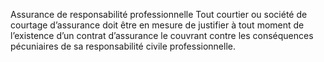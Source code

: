 Assurance de responsabilité professionnelle
Tout courtier ou société de courtage d’assurance doit être en mesure de justifier à tout moment de l’existence d’un contrat d’assurance le couvrant contre les conséquences pécuniaires de sa responsabilité civile professionnelle.